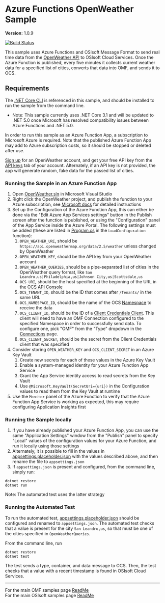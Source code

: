 # Azure Functions OpenWeather Sample

**Version:** 1.0.9

[![Build Status](https://dev.azure.com/osieng/engineering/_apis/build/status/product-readiness/OMF/osisoft.sample-omf-azure_functions-dotnet?repoName=osisoft%2Fsample-omf-azure_functions-dotnet&branchName=main)](https://dev.azure.com/osieng/engineering/_build/latest?definitionId=2632&repoName=osisoft%2Fsample-omf-azure_functions-dotnet&branchName=main)

This sample uses Azure Functions and OSIsoft Message Format to send real time data from the [OpenWeather API](https://openweathermap.org/api) to OSIsoft Cloud Services. Once the Azure Function is published, every five minutes it collects current weather data for a specified list of cities, converts that data into OMF, and sends it to OCS.

## Requirements

The [.NET Core CLI](https://docs.microsoft.com/en-us/dotnet/core/tools/) is referenced in this sample, and should be installed to run the sample from the command line.

- Note: This sample currently uses .NET Core 3.1 and will be updated to .NET 5.0 once Microsoft has resolved compatibility issues between Azure Functions and .NET 5.0.

In order to run this sample as an Azure Function App, a subscription to Microsoft Azure is required. Note that the published Azure Function App may add to Azure subscription costs, so it should be stopped or deleted after use.

[Sign up](https://home.openweathermap.org/users/sign_up) for an OpenWeather account, and get your free API key from the [API keys](https://home.openweathermap.org/api_keys) tab of your account. Alternately, if an API key is not provided, the app will generate random, fake data for the passed list of cities.

### Running the Sample in an Azure Function App

1. Open [OpenWeather.sln](OpenWeather.sln) in Microsoft Visual Studio
1. Right click the OpenWeather project, and publish the function to your Azure subscription, see [Microsoft docs](https://docs.microsoft.com/en-us/azure/azure-functions/functions-develop-vs#publish-to-azure) for detailed instructions
1. Set up the Configuration of the Azure Function App, this can either be done via the "Edit Azure App Services settings" button in the Publish screen after the function is published, or using the "Configuration" panel of the App Service inside the Azure Portal. The following settings must be added (these are listed in [Program.cs](OpenWeather/Program.cs) in the `LoadConfiguration` function):
   1. `OPEN_WEATHER_URI`, should be `https://api.openweathermap.org/data/2.5/weather` unless changed by OpenWeather
   1. `OPEN_WEATHER_KEY`, should be the API key from your OpenWeather account
   1. `OPEN_WEATHER_QUERIES`, should be a pipe-separated list of cities in the OpenWeather query format, like `San Leandro,us|Philadelphia,us|Johnson City,us|Scottsdale,us`
   1. `OCS_URI`, should be the host specified at the beginning of the URL in the [OCS API Console](https://cloud.osisoft.com/apiconsole)
   1. `OCS_TENANT_ID`, should be the ID that comes after `/Tenants/` in the same URL
   1. `OCS_NAMESPACE_ID`, should be the name of the OCS [Namespace](https://cloud.osisoft.com/namespaces) to receive the data
   1. `OCS_CLIENT_ID`, should be the ID of a [Client Credentials Client](https://cloud.osisoft.com/clients). This client will need to have an OMF Connection configured to the specified Namespace in order to successfully send data. To configure one, pick "OMF" from the "Type" dropdown in the [Connections](https://cloud.osisoft.com/connections) page.
   1. `OCS_CLIENT_SECRET`, should be the secret from the Client Credentials client that was specified
1. Consider storing `OPEN_WEATHER_KEY` and `OCS_CLIENT_SECRET` in an Azure Key Vault
   1. Create new secrets for each of these values in the Azure Key Vault
   1. Enable a system-managed identity for your Azure Function App Service
   1. Grant the App Service identity access to read secrets from the Key Vault
   1. Use `@Microsoft.KeyVault(SecretUri={uri})` in the Configuration values to read them from the Key Vault at runtime
1. Use the `Monitor` panel of the Azure Function to verify that the Azure Function App Service is working as expected, this may require configuring Application Insights first

### Running the Sample locally

1. If you have already published your Azure Function App, you can use the same "Application Settings" window from the "Publish" panel to specify "Local" values of the configuration values for your Azure Function, and run it locally using those settings
1. Alternately, it is possible to fill in the values in [appsettings.placeholder.json](OpenWeather/appsettings.placeholder.json) with the values described above, and then rename the file to `appsettings.json`
1. If `appsettings.json` is present and configured, from the command line, simply run:

```shell
dotnet restore
dotnet run
```

Note: The automated test uses the latter strategy

### Running the Automated Test

To run the automated test, [appsettings.placeholder.json](OpenWeather/appsettings.placeholder.json) should be configured and renamed to `appsettings.json`. The automated test checks that a value is present for the city `San Leandro,us`, so that must be one of the cities specified in `OpenWeatherQueries`.

From the command line, run

```shell
dotnet restore
dotnet test
```

The test sends a type, container, and data message to OCS. Then, the test checks that a value with a recent timestamp is found in OSIsoft Cloud Services.

---

For the main OMF samples page [ReadMe](https://github.com/osisoft/OSI-Samples-OMF)  
For the main OSIsoft samples page [ReadMe](https://github.com/osisoft/OSI-Samples)
